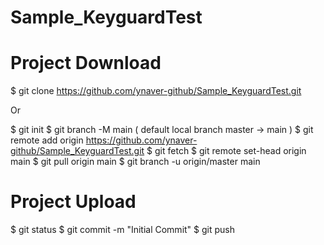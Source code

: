 # Sample_KeyguardTest
# Project Download

$ git clone https://github.com/ynaver-github/Sample_KeyguardTest.git

Or

$ git init
$ git branch -M main  ( default local branch master -> main ) 
$ git remote add origin https://github.com/ynaver-github/Sample_KeyguardTest.git
$ git fetch
$ git remote set-head origin main
$ git pull origin main
$ git branch -u origin/master main

# Project Upload

$ git status
$ git commit -m "Initial Commit"
$ git push
